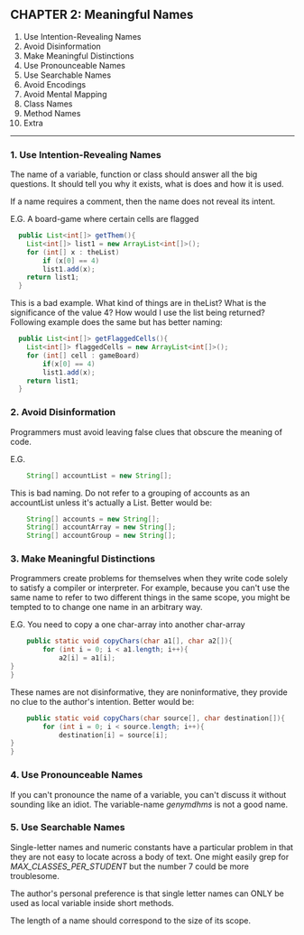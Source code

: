 ## CHAPTER 2: Meaningful Names

1. Use Intention-Revealing Names
2. Avoid Disinformation
3. Make Meaningful Distinctions
4. Use Pronounceable Names
5. Use Searchable Names
6. Avoid Encodings
7. Avoid Mental Mapping
8. Class Names
9. Method Names
10. Extra

---

### 1. Use Intention-Revealing Names

The name of a variable, function or class should answer all the big questions. It should tell
you why it exists, what is does and how it is used.

If a name requires a comment, then the name does not reveal its intent.

E.G. A board-game where certain cells are flagged
```java
  public List<int[]> getThem(){  
    List<int[]> list1 = new ArrayList<int[]>();
    for (int[] x : theList)
        if (x[0] == 4)
        list1.add(x);
    return list1;
  }
```


This is a bad example. What kind of things are in theList? What is the significance of the
value 4? How would I use the list being returned? 
Following example does the same but has better naming: 

```java
  public List<int[]> getFlaggedCells(){  
    List<int[]> flaggedCells = new ArrayList<int[]>();
    for (int[] cell : gameBoard)
        if(x[0] == 4)
        list1.add(x);
    return list1;
  }
```

### 2. Avoid Disinformation

Programmers must avoid leaving false clues that obscure the meaning of code. 

E.G. 

```java
    String[] accountList = new String[];
```

This is bad naming. Do not refer to a grouping of accounts as an accountList unless it's actually
a List. Better would be: 

```java
    String[] accounts = new String[];
    String[] accountArray = new String[];
    String[] accountGroup = new String[];                   
```

### 3. Make Meaningful Distinctions

Programmers create problems for themselves when they write code solely to satisfy a compiler 
or interpreter. For example, because you can't use the same name to refer to two different things
in the same scope, you might be tempted to to change one name in an arbitrary way. 

E.G. You need to copy a one char-array into another char-array

```java
    public static void copyChars(char a1[], char a2[]){
        for (int i = 0; i < a1.length; i++){
            a2[i] = a1[i];
}
}
```

These names are not disinformative, they are noninformative, they provide no clue to the author's
intention. Better would be:

```java
    public static void copyChars(char source[], char destination[]){
        for (int i = 0; i < source.length; i++){
            destination[i] = source[i];
}
}
```

### 4. Use Pronounceable Names

If you can't pronounce the name of a variable, you can't discuss it without sounding like an idiot. The variable-name
*genymdhms* is not a good name.

### 5. Use Searchable Names

Single-letter names and numeric constants have a particular problem in that they are not easy
to locate across a body of text. One might easily grep for *MAX_CLASSES_PER_STUDENT* but the number 7 could be 
more troublesome. 

The author's personal preference is that single letter names can ONLY be used as 
local variable inside short methods. 

The length of a name should correspond to the size of its scope. 